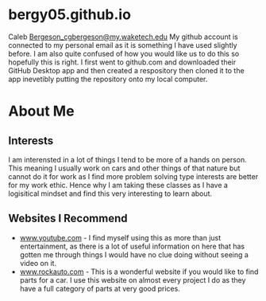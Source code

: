 # bergy05.github.io
Caleb Bergeson_cgbergeson@my.waketech.edu
My github account is connected to my personal email as it is something I have used slightly before. I am also quite confused of how you would like us to do this so hopefully this is right.
I first went to github.com and downloaded their GitHub Desktop app and then created a respository then cloned it to the app inevetibly putting the repository onto my local computer.
# About Me
## Interests
I am interensted in a lot of things I tend to be more of a hands on person. This meaning I usually work on cars and other things of that nature but cannot do it for work as I find more problem solving type interests are better for my work ethic. Hence why I am taking these classes as I have a logisitical mindset and find this very interesting to learn about. 
## Websites I Recommend 
  - www.youtube.com - I find myself using this as more than just entertainment, as there is a lot of useful information on here that has gotten me through things I would have no clue doing without seeing a video on it.
  - www.rockauto.com - This is a wonderful website if you would like to find parts for a car. I use this website on almost every project I do as they have a full category of parts at very good prices. 
